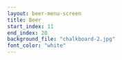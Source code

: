 ```yaml
---
layout: beer-menu-screen
title: Beer
start_index: 11
end_index: 20
background_file: "chalkboard-2.jpg"
font_color: "white"
---
```

